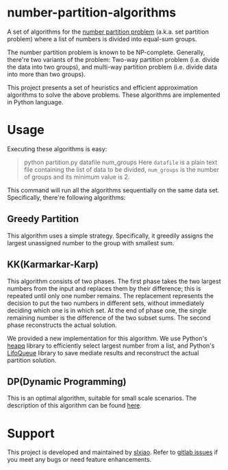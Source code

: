 # number-partition-algorithms
A set of algorithms for the [number partition problem](https://en.wikipedia.org/wiki/Partition_problem) (a.k.a. set partition problem) where a list of numbers is divided into equal-sum groups.

The number partition problem is known to be NP-complete. Generally, there're two variants of the problem: Two-way partition problem (i.e. divide the data into two groups), and multi-way partition problem (i.e. divide data into more than two groups).

This project presents a set of heuristics and efficient approximation algorithms to solve the above problems. These algorithms are implemented in Python language.

# Usage
Executing these algorithms is easy:
> python partition.py datafile num_groups
Here `datafile` is a plain text file containing the list of data to be divided, `num_groups` is the number of groups and its minimum value is 2.

This command will run all the algorithms sequentially on the same data set. Specifically, there're following algorithms:
## Greedy Partition
This algorithm uses a simple strategy. Specifically, it greedily assigns the largest unassigned number to the group with smallest sum.

## KK(Karmarkar-Karp)
This algorithm consists of two phases. The first phase takes the two largest numbers from the input and replaces them by their difference; this is repeated until only one number remains. The replacement represents the decision to put the two numbers in different sets, without immediately deciding which one is in which set. At the end of phase one, the single remaining number is the difference of the two subset sums. The second phase reconstructs the actual solution. 

We provided a new implementation for this algorithm. We use Python's [heapq](https://docs.python.org/2/library/heapq.html) library to efficiently select largest number from a list, and Python's [LifoQueue](https://docs.python.org/2/library/queue.html) library to save mediate results and reconstruct the actual partition solution.

## DP(Dynamic Programming)
This is an optimal algorithm, suitable for small scale scenarios. The description of this algorithm can be found [here](https://en.wikipedia.org/wiki/Partition_problem).

# Support
This project is developed and maintained by [slxiao](https://github.com/slxiao). Refer to [gitlab issues](https://github.com/slxiao/number-partition-algorithms/issues) if you meet any bugs or need feature enhancements.
